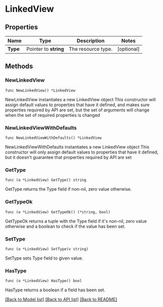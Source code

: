 # LinkedView

## Properties

Name | Type | Description | Notes
------------ | ------------- | ------------- | -------------
**Type** | Pointer to **string** | The resource type. | [optional] 

## Methods

### NewLinkedView

`func NewLinkedView() *LinkedView`

NewLinkedView instantiates a new LinkedView object
This constructor will assign default values to properties that have it defined,
and makes sure properties required by API are set, but the set of arguments
will change when the set of required properties is changed

### NewLinkedViewWithDefaults

`func NewLinkedViewWithDefaults() *LinkedView`

NewLinkedViewWithDefaults instantiates a new LinkedView object
This constructor will only assign default values to properties that have it defined,
but it doesn't guarantee that properties required by API are set

### GetType

`func (o *LinkedView) GetType() string`

GetType returns the Type field if non-nil, zero value otherwise.

### GetTypeOk

`func (o *LinkedView) GetTypeOk() (*string, bool)`

GetTypeOk returns a tuple with the Type field if it's non-nil, zero value otherwise
and a boolean to check if the value has been set.

### SetType

`func (o *LinkedView) SetType(v string)`

SetType sets Type field to given value.

### HasType

`func (o *LinkedView) HasType() bool`

HasType returns a boolean if a field has been set.


[[Back to Model list]](../README.md#documentation-for-models) [[Back to API list]](../README.md#documentation-for-api-endpoints) [[Back to README]](../README.md)


